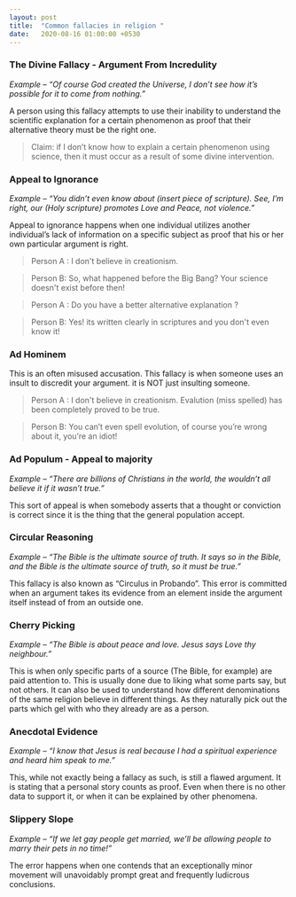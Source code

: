 ```yaml
---
layout: post
title:  "Common fallacies in religion "
date:   2020-08-16 01:00:00 +0530
---
```


### The Divine Fallacy - Argument From Incredulity

<em>Example – “Of course God created the Universe, I don’t see how it’s possible for it to come from nothing.” </em>
 
A person using this fallacy attempts to use their inability to understand the scientific explanation for a certain phenomenon as proof that their alternative theory must be the right one.
<blockquote>
Claim: if I don’t know how to explain a certain phenomenon using science, then it must occur as a result of some divine intervention.
</blockquote>

 

### Appeal to Ignorance

<em> Example – “You didn’t even know about (insert piece of scripture). See, I’m right, our (Holy scripture) promotes Love and Peace, not violence.”</em>
 
Appeal to ignorance happens when one individual utilizes another individual’s lack of information on a specific subject as proof that his or her own particular argument is right.

<blockquote>
Person A : I don't believe in creationism.
</blockquote>

<blockquote> Person B: So, what happened before the Big Bang? Your science doesn't exist before then!   </blockquote>

<blockquote>Person A : Do you have a better alternative explanation ?

</blockquote>

<blockquote> Person B: Yes! its written clearly in scriptures and you don't even know it!   </blockquote>

### Ad Hominem
This is an often misused accusation. This fallacy is when someone uses an insult to discredit your argument. it is NOT just insulting someone.

<blockquote>
Person A : I don't believe in creationism. Evalution (miss spelled) has been completely proved to be true.
</blockquote>

<blockquote> Person B: You can’t even spell evolution, of course you’re wrong about it, you’re an idiot!   </blockquote>

### Ad Populum - Appeal to majority
<em>Example – “There are billions of Christians in the world, the wouldn’t all believe it if it wasn’t true.” </em>

This sort of appeal is when somebody asserts that a thought or conviction is correct since it is the thing that the general population accept.

### Circular Reasoning 
<em>Example – “The Bible is the ultimate source of truth. It says so in the Bible, and the Bible is the ultimate source of truth, so it must be true.”</em>

 This fallacy is also known as “Circulus in Probando”. This error is committed when an argument takes its evidence from an element inside the argument itself instead of from an outside one.


### Cherry Picking
<em>Example – “The Bible is about peace and love. Jesus says Love thy neighbour.” </em>

 This is when only specific parts of a source (The Bible, for example) are paid attention to. This is usually done due to liking what some parts say, but not others. It can also be used to understand how different denominations of the same religion believe in different things. As they naturally pick out the parts which gel with who they already are as a person.

### Anecdotal Evidence
<em> Example – “I know that Jesus is real because I had a spiritual experience and heard him speak to me.” </em>

 This, while not exactly being a fallacy as such, is still a flawed argument. It is stating that a personal story counts as proof. Even when there is no other data to support it, or when it can be explained by other phenomena.

### Slippery Slope

<em> Example – “If we let gay people get married, we’ll be allowing people to marry their pets in no time!”</em>

 The error happens when one contends that an exceptionally minor movement will unavoidably prompt great and frequently ludicrous conclusions.


